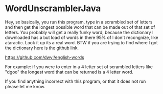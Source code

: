 # WordUnscramblerJava

Hey, so basically, you run this program, type in a scrambled set of letters and then get the longest possible word that can be made out 
of that set of letters. You probably will get a really funky word, because the dictionary I downloaded has a but load of words in there 95% of I don't recongnize, like ataractic. Look it up its a real word. BTW if you are trying to find where I got the dictionary here 
is the github link.

https://github.com/dwyl/english-words

For example: if you were to enter in a 4 letter set of scrambled letters like "dgoo" the longest word that can be returned is a 4 letter word.

If you find anything incorrect with this program, or that it does not run please let me know.
